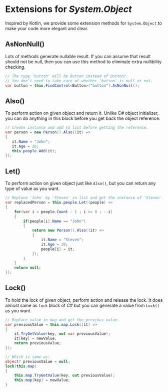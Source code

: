 ﻿# Extensions for *System.Object*
Inspired by Kotlin, we provide some extension methods for ```System.Object``` to make your code more elegant and clear.

## AsNonNull()
Lots of methods generate nullable result. If you can assume that result should not be null, then you can use this method to eliminate extra nullibility checking.

```c#
// The type 'button' will be Button instead of Button?. 
// You don't need to take care of whether 'button' is null or not.
var button = this.FindControl<Button>("button").AsNonNull();
```

## Also()
To perform action on given object and return it. Unlike C# object initializer, you can do anything in this block before you get back the object reference.

```c#
// Create instance and add to list before getting the reference.
var person = new Person().Also((it) =>
{
   it.Name = "John";
   it.Age = 26;
   this.people.Add(it);
});
```

## Let()
To perform action on given object just like ```Also()```, but you can return any type of value as you want.

```c#
// Replace 'John' by 'Steven' in list and get the instance of 'Steven'.
var replacedPerson = this.people.Let((people) =>
{
    for(var i = people.Count - 1 ; i >= 0 ; --i)
    {
        if(people[i].Name == "John")
        {
            return new Person().Also((it) =>
            {
                it.Name = "Steven";
                it.Age = 30;
                people[i] = it;
            });
        }
    }
    return null;
});
```

## Lock()
To hold the lock of given object, perform action and release the lock. It does almost same as ```lock``` block of C# but you can generate a value from ```Lock()``` as you want.

```c#
// Replace value in map and get the previous value.
var previousValue = this.map.Lock((it) =>
{
    it.TryGetValue(key, out var previousValue);
    it[key] = newValue;
    return previousValue;
});

// Which is same as:
object? previousValue = null;
lock(this.map)
{
    this.map.TryGetValue(key, out previousValue);
    this.map[key] = newValue;
}
```